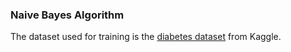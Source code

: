 ### Naive Bayes Algorithm

The dataset used for training is the [diabetes dataset](https://www.kaggle.com/datasets/himanshunakrani/naive-bayes-classification-data) 
from Kaggle.
